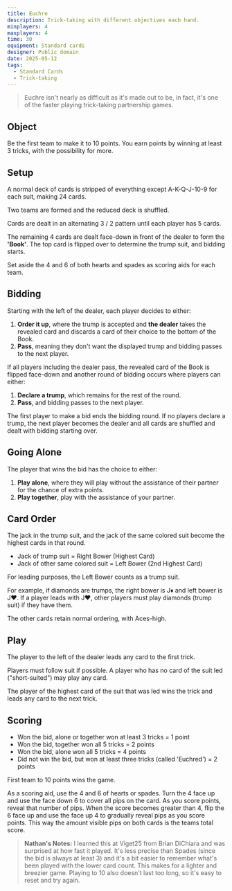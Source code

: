 ```yaml
---
title: Euchre
description: Trick-taking with different objectives each hand.
minplayers: 4
maxplayers: 4
time: 30
equipment: Standard cards
designer: Public domain
date: 2025-05-12
tags:
  - Standard Cards
  - Trick-taking
---
```


> Euchre isn't nearly as difficult as it's made out to be, in fact, it's one of the faster playing trick-taking partnership games.

## Object

Be the first team to make it to 10 points. You earn points by winning at least 3 tricks, with the possibility for more.

## Setup

A normal deck of cards is stripped of everything except A-K-Q-J-10-9 for each suit, making 24 cards.

Two teams are formed and the reduced deck is shuffled.

Cards are dealt in an alternating 3 / 2 pattern until each player has 5 cards.

The remaining 4 cards are dealt face-down in front of the dealer to form the **'Book'**. The top card is flipped over to determine the trump suit, and bidding starts.

Set aside the 4 and 6 of both hearts and spades as scoring aids for each team.

## Bidding

Starting with the left of the dealer, each player decides to either:

1. **Order it up**, where the trump is accepted and **the dealer** takes the revealed card and discards a card of their choice to the bottom of the Book.
2. **Pass**, meaning they don't want the displayed trump and bidding passes to the next player.

If all players including the dealer pass, the revealed card of the Book is flipped face-down and another round of bidding occurs where players can either:

1. **Declare a trump**, which remains for the rest of the round.
2. **Pass**, and bidding passes to the next player.

The first player to make a bid ends the bidding round. If no players declare a trump, the next player becomes the dealer and all cards are shuffled and dealt with bidding starting over.


## Going Alone

The player that wins the bid has the choice to either:

1. **Play alone**, where they will play without the assistance of their partner for the chance of extra points.
2. **Play together**, play with the assistance of your partner.


## Card Order

The jack in the trump suit, and the jack of the same colored suit become the highest cards in that round.

* Jack of trump suit = Right Bower (Highest Card)
* Jack of other same colored suit = Left Bower (2nd Highest Card)

For leading purposes, the Left Bower counts as a trump suit.

For example, if diamonds are trumps, the right bower is J♦ and left bower is J♥. If a player leads with J♥, other players must play diamonds (trump suit) if they have them.

The other cards retain normal ordering, with Aces-high.


## Play

The player to the left of the dealer leads any card to the first trick.

Players must follow suit if possible. A player who has no card of the suit led ("short-suited") may play any card.

The player of the highest card of the suit that was led wins the trick and leads any card to the next trick.

## Scoring

* Won the bid, alone or together won at least 3 tricks = 1 point
* Won the bid, together won all 5 tricks = 2 points
* Won the bid, alone won all 5 tricks = 4 points
* Did not win the bid, but won at least three tricks (called 'Euchred') = 2 points

First team to 10 points wins the game.

As a scoring aid, use the 4 and 6 of hearts or spades. Turn the 4 face up and use the face down 6 to cover all pips on the card. As you score points, reveal that number of pips. When the score becomes greater than 4, flip the 6 face up and use the face up 4 to gradually reveal pips as you score points. This way the amount visible pips on both cards is the teams total score.

> **Nathan's Notes:** I learned this at Viget25 from Brian DiChiara and was surprised at how fast it played. It's less precise than Spades (since the bid is always at least 3) and it's a bit easier to remember what's been played with the lower card count. This makes for a lighter and breezier game. Playing to 10 also doesn't last too long, so it's easy to reset and try again.
